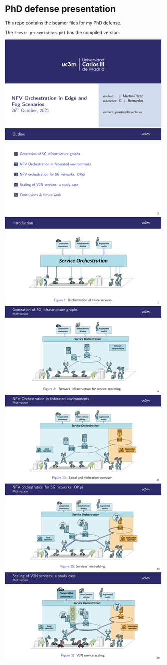 # PhD defense presentation
This repo contains the beamer files for my PhD defense.

The `thesis-presentation.pdf` has the compiled version.

<img alt="front" src="readme-img/thesis-presentation-front.png" width="500" />
<img alt="table of content" src="readme-img/thesis-presentation-toc.png"  width="500" />
<img alt="big picture" src="readme-img/thesis-presentation-big-picture.png"  width="500" />
<img alt="big picture infrastructure generation" src="readme-img/thesis-presentation-infra-gen.png"  width="500" />
<img alt="big picture federation" src="readme-img/thesis-presentation-federation.png"  width="500" />
<img alt="big picture VNE" src="readme-img/thesis-presentation-vne.png"  width="500" />
<img alt="big picture scaling" src="readme-img/thesis-presentation-scaling.png"  width="500" />

